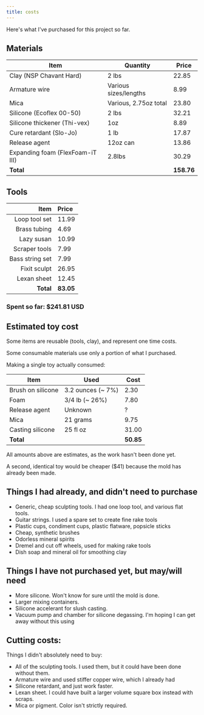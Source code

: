 ```yaml
---
title: costs
---
```



Here's what I've purchased for this project so far.

## Materials

Item | Quantity | Price
-- | -- | --
Clay (NSP Chavant Hard) | 2 lbs | 22.85
Armature wire | Various sizes/lengths | 8.99
Mica | Various, 2.75oz total | 23.80
Silicone (Ecoflex 00-50) | 2 lbs | 32.21
Silicone thickener (Thi-vex) | 1oz | 8.89
Cure retardant (Slo-Jo) | 1 lb | 17.87
Release agent | 12oz can | 13.86
Expanding foam (FlexFoam-iT III) | 2.8lbs | 30.29
**Total** | | **158.76**

## Tools

Item | Price
--: | :--
Loop tool set | 11.99
Brass tubing | 4.69
Lazy susan | 10.99
Scraper tools | 7.99
Bass string set | 7.99
Fixit sculpt | 26.95
Lexan sheet | 12.45
**Total** | **83.05**

### Spent so far: $241.81 USD

## Estimated toy cost

Some items are reusable (tools, clay), and represent one time costs. 

Some consumable materials use only a portion of what I purchased.

Making a single toy actually consumed:

 Item | Used | Cost
-- | -- | --
Brush on silicone | 3.2 ounces (~ 7%) | 2.30
Foam | 3/4 lb (~ 26%) | 7.80
Release agent | Unknown | ?
Mica | 21 grams | 9.75
Casting silicone | 25 fl oz | 31.00
**Total** | |  **50.85**

All amounts above are estimates, as the work hasn't been done yet.

A second, identical toy would be cheaper ($41) because the mold has already been made.


## Things I had already, and didn't need to purchase

* Generic, cheap sculpting tools. I had one loop tool, and various flat tools.
* Guitar strings. I used a spare set to create fine rake tools
* Plastic cups, condiment cups, plastic flatware, popsicle sticks
* Cheap, synthetic brushes
* Odorless mineral spirits
* Dremel and cut off wheels, used for making rake tools
* Dish soap and mineral oil for smoothing clay

## Things I have not purchased yet, but may/will need

* More silicone. Won't know for sure until the mold is done.
* Larger mixing containers.
* Silicone accelerant for slush casting.
* Vacuum pump and chamber for silicone degassing. I'm hoping I can get away without this using 


## Cutting costs:

Things I didn't absolutely need to buy:

* All of the sculpting tools. I used them, but it could have been done without them.
* Armature wire and used stiffer copper wire, which I already had
* Silicone retardant, and just work faster.
* Lexan sheet. I could have built a larger volume square box instead with scraps.
* Mica or pigment. Color isn't strictly required.
